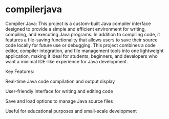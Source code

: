 # compilerjava
Compiler Java:
This project is a custom-built Java compiler interface designed to provide a simple and efficient environment for writing, compiling, and executing Java programs. In addition to compiling code, it features a file-saving functionality that allows users to save their source code locally for future use or debugging. This project combines a code editor, compiler integration, and file management tools into one lightweight application, making it ideal for students, beginners, and developers who want a minimal IDE-like experience for Java development.

Key Features:

Real-time Java code compilation and output display

User-friendly interface for writing and editing code

Save and load options to manage Java source files

Useful for educational purposes and small-scale development

